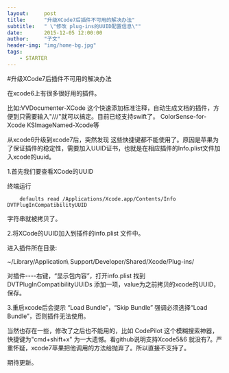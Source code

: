 ```yaml
---
layout:     post
title:      "升级XCode7后插件不可用的解决办法"
subtitle:   " \"修改 plug-ins的UUID配置信息\""
date:       2015-12-05 12:00:00
author:     "子文"
header-img: "img/home-bg.jpg"
tags:
    - STARTER
---
```


#升级XCode7后插件不可用的解决办法

在xcode6上有很多很好用的插件。

比如:VVDocumenter-XCode 这个快速添加标准注释，自动生成文档的插件，方便到只需要输入"///"就可以搞定。目前已经支持swift了。
ColorSense-for-Xcode 
KSImageNamed-Xcode等

从xcode6升级到xcode7后，突然发现 这些快捷键都不能使用了。原因是苹果为了保证插件的稳定性，需要加入UUID证书，也就是在相应插件的Info.plist文件加入xcode的uuid。

1.首先我们要查看XCode的UUID

终端运行

```
	defaults read /Applications/Xcode.app/Contents/Info DVTPlugInCompatibilityUUID
```
字符串就被拷贝了。

2.将XCode的UUID加入到插件的info.plist 文件中。

进入插件所在目录:

~/Library/Application\ Support/Developer/Shared/Xcode/Plug-ins/

对插件----右键，“显示包内容”，打开info.plist
找到DVTPlugInCompatibilityUUIDs 添加一项，value为之前拷贝的xcode的UUID，保存。

3.重启xcode后会提示 “Load Bundle”，“Skip Bundle” 强调必须选择“Load Bundle”，否则插件无法使用。

当然也存在一些，修改了之后也不能用的，比如 
CodePilot 这个模糊搜索神器，快捷键为"cmd+shift+x" 为一大遗憾。看github说明支持Xcode5&6 就没有7。严重怀疑，xcode7苹果把他调用的方法给抛弃了。所以直接不支持了。

期待更新。
